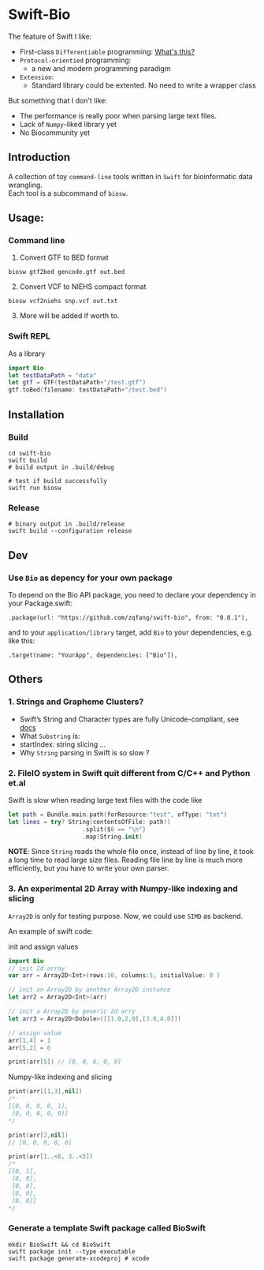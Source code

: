 # Swift-Bio

The feature of Swift I like:
-  First-class `Differentiable` programming: [What's this?](https://github.com/apple/swift/blob/main/docs/DifferentiableProgramming.md)
- `Protocol-orientied` programming:
   - a new and modern programming paradigm 
- `Extension`: 
  - Standard library could be extented. No need to write a wrapper class

But something that I don't like:
- The performance is really poor when parsing large text files.
- Lack of `Numpy`-liked library yet
- No Biocommunity yet 

## Introduction
A collection of toy `command-line` tools written in `Swift` for bioinformatic data wrangling.    
Each tool is a subcommand of `biosw`. 


## Usage:
### Command line
1. Convert GTF to BED format
```shell
biosw gtf2bed gencode.gtf out.bed
```
2. Convert VCF to NIEHS compact format
```shell
biosw vcf2niehs snp.vcf out.txt
```

3. More will be added if worth to.

### Swift REPL
As a library 
```swift
import Bio
let testDataPath = "data"
let gtf = GTF(testDataPath+"/test.gtf")
gtf.toBed(filename: testDataPath+"/test.bed")
```
## Installation
### Build
```shell
cd swift-bio
swift build
# build output in .build/debug

# test if build successfully
swift run biosw
```
###  Release 
```shell
# binary output in .build/release
swift build --configuration release
```

## Dev
### Use `Bio` as depency for your own package
To depend on the Bio API package, you need to declare your dependency in your Package.swift:
```
.package(url: "https://github.com/zqfang/swift-bio", from: "0.0.1"),
```
and to your `application/library` target, add `Bio` to your dependencies, e.g. like this:
```
.target(name: "YourApp", dependencies: ["Bio"]),
```


## Others
### 1. Strings and  Grapheme Clusters?   
- Swift’s String and Character types are fully Unicode-compliant, see [docs](https://docs.swift.org/swift-book/LanguageGuide/StringsAndCharacters.html#ID293)
- What `Substring` is:
- startIndex: string slicing ...
-  Why `String` parsing in  Swift is so slow ?

### 2. FileIO system in Swift quit different from C/C++ and Python et.al
Swift is slow when reading large text files with the code like  
```swift
let path = Bundle.main.path(forResource:"test", ofType: "txt")
let lines = try? String(contentsOfFile: path!)
                     .split{$0 == "\n"}
                     .map(String.init)
```
**NOTE**: Since `String` reads the whole file once, instead of line by line, it took a long time to read large size files. Reading file line by line is much more efficiently, but you have to write your own parser.

### 3. An experimental 2D Array with Numpy-like indexing and slicing
`Array2D` is only for testing purpose. Now, we could use `SIMD` as backend.

An example of swift code:

init and assign values
```swift
import Bio
// init 2d array
var arr = Array2D<Int>(rows:10, columns:5, initialValue: 0 )

// init an Array2D by another Array2D instance
let arr2 = Array2D<Int>(arr)

// init a Array2D by generic 2d arry
let arr3 = Array2D<Dobule>([[1.0,2,0],[3.0,4.0]])

// assign value
arr[1,4] = 1 
arr[5,2] = 6

print(arr[5]) // [0, 0, 6, 0, 0]
```

Numpy-like indexing and slicing
```swift
print(arr[[1,3],nil]) 
/* 
[[0, 0, 0, 0, 1], 
 [0, 0, 0, 0, 0]]
*/

print(arr[2,nil]) 
// [0, 0, 0, 0, 0]

print(arr[1..<6, 3..<5]) 
/* 
[[0, 1], 
 [0, 0], 
 [0, 0], 
 [0, 0], 
 [0, 0]]
*/
```


###  Generate a template Swift package called BioSwift
```
mkdir BioSwift && cd BioSwift
swift package init --type executable
swift package generate-xcodeproj # xcode 
```
